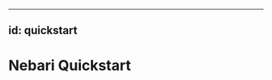 ______________________________________________________________________

## id: quickstart

# Nebari Quickstart
